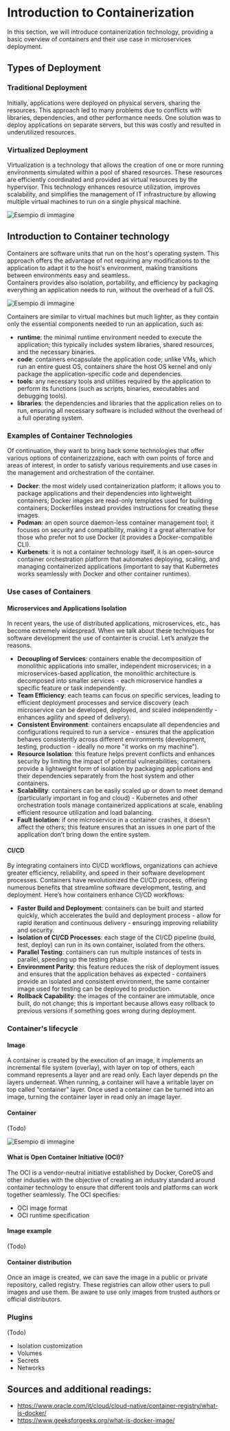 # **Introduction to Containerization**

In this section, we will introduce containerization technology, providing a basic overview of containers and their use case in microservices deployment.

## Types of Deployment
### Traditional Deployment
Initially, applications were deployed on physical servers, sharing the resources. This approach led to many problems due to conflicts with libraries, dependencies, and other performance needs. One solution was to deploy applications on separate servers, but this was costly and resulted in underutilized resources.

### Virtualized Deployment
Virtualization is a technology that allows the creation of one or more running environments simulated within a pool of shared resources. These resources are efficiently coordinated and provided as virtual resources by the hypervisor. This technology enhances resource utilization, improves scalability, and simplifies the management of IT infrastructure by allowing multiple virtual machines to run on a single physical machine.


<p>
  <img src="images/VMS.png" alt="Esempio di immagine" />
</p>



## Introduction to Container technology
Containers are software units that run on the host's operating system. This approach offers the advantage of not requiring any modifications to the application to adapt it to the host's environment, making transitions between environments easy and seamless.\
Containers provides also isolation, portability, and efficiency by packaging everything an application needs to run, without the overhead of a full OS.


<p>
  <img src="images/Containers.JPG" alt="Esempio di immagine" />
</p>

Containers are similar to virtual machines but much lighter, as they contain only the essential components needed to run an application, such as:
- **runtime**: the minimal runtime environment needed to execute the application; this typically includes system libraries, shared resources, and the necessary binaries.
- **code**: containers encapsulate the application code; unlike VMs, which run an entire guest OS, containers share the host OS kernel and only package the application-specific code and dependencies.
- **tools**: any necessary tools and utilities required by the application to perform its functions (such as scripts, binaries, executables and debugging tools).
- **libraries**: the dependencies and libraries that the application relies on to run, ensuring all necessary software is included without the overhead of a full operating system.

### Examples of Container Technologies
Of continuation, they want to bring back some technologies that offer various options of containerizzazione, each with own points of force and areas of interest, in order to satisfy various requirements and use cases in the management and orchestration of the container.
- **Docker**: the most widely used containerization platform; it allows you to package applications and their dependencies into lightweight containers; Docker images are read-only templates used for building containers; Dockerfiles instead provides instructions for creating these images.
- **Podman**: an open source daemon-less container management tool; it focuses on security and compatibility, making it a great alternative for those who prefer not to use Docker (it provides a Docker-compatible CLI).
- **Kurbenets**:  it is not a container technology itself, it is an open-source container orchestration platform that automates deploying, scaling, and managing containerized applications (important to say that Kubernetes works seamlessly with Docker and other container runtimes).

### Use cases of Containers
#### Microservices and Applications Isolation
In recent years, the use of distributed applications, microservices, etc., has become extremely widespread.
When we talk about these techniques for software development the use of containter is crucial. Let’s analyze the reasons.
- **Decoupling of Services**: containers enable the decomposition of monolithic applications into smaller, independent microservices; in a microservices-based application, the monolithic architecture is decomposed into smaller services - each microservice handles a specific feature or task independently.
- **Team Efficiency**: each teams can focus on specific services, leading to efficient deployment processes and service discovery (each microservice can be developed, deployed, and scaled independently - enhances agility and speed of delivery).
- **Consistent Environment**: containers encapsulate all dependencies and configurations required to run a service - ensures that the application behaves consistently across different environments (development, testing, production - ideally no more "it works on my machine").
- **Resource Isolation**: this feature helps prevent conflicts and enhances security by limiting the impact of potential vulnerabilities; containers provide a lightweight form of isolation by packaging applications and their dependencies separately from the host system and other containers.
- **Scalability**: containers can be easily scaled up or down to meet demand (particularly important in fog and cloud) - Kubernetes and other orchestration tools manage containerized applications at scale, enabling efficient resource utilization and load balancing.
- **Fault Isolation**: if one microservice in a container crashes, it doesn’t affect the others; this feature ensures that an issues in one part of the application don’t bring down the entire system.
#### CI/CD
By integrating containers into CI/CD workflows, organizations can achieve greater efficiency, reliability, and speed in their software development processes.
Containers have revolutionized the CI/CD process, offering numerous benefits that streamline software development, testing, and deployment.
Here’s how containers enhance CI/CD workflows:
- **Faster Build and Deployment**: containers can be built and started quickly, which accelerates the build and deployment process - allow for rapid iteration and continuous delivery - ensuringg improving reliability and security.
- **Isolation of CI/CD Processes**: each stage of the CI/CD pipeline (build, test, deploy) can run in its own container, isolated from the others.
- **Parallel Testing**: containers can run multiple instances of tests in parallel, speeding up the testing phase.
- **Environment Parity**: this feature reduces the risk of deployment issues and ensures that the application behaves as expected - containers provide an isolated and consistent environment, the same container image used for testing can be deployed to production.
- **Rollback Capability**: the images of the container are immutable, once built, do not change; this is important because allows easy rollback to previous versions if something goes wrong during deployment.

### Container's lifecycle
#### Image
A container is created by the execution of an image, it implements an incremental file system (overlay), with layer on top of others, each command represents a layer and are read only. Each layer depends pn the layers underneat. When running, a container will have a writable layer on top called "container" layer.
Once used a container can be turned into an image, turning the container layer in read only an image layer.


#### Container
(Todo)

<p>
  <img src="images/DockerProcess.jpg" alt="Esempio di immagine" />
</p>


#### What is Open Container Initiative (OCI)?
The OCI is a vendor-neutral initiative established by Docker, CoreOS and other industies with the objective of creating an industry standard around container technology to ensure that different tools and platforms can work together seamlessly.
The OCI specifies:
- OCI image format
- OCI runtime specification

#### Image example
(Todo)


#### Container distribution
Once an image is created, we can save the image in a public or private repository, called registry.
These registries can allow other users to pull images and use them. Be aware to use only images from trusted
authors or official distributors.

### Plugins
(Todo)
- Isolation customization
- Volumes
- Secrets
- Networks











## Sources and additional readings:
- https://www.oracle.com/it/cloud/cloud-native/container-registry/what-is-docker/
- https://www.geeksforgeeks.org/what-is-docker-image/









